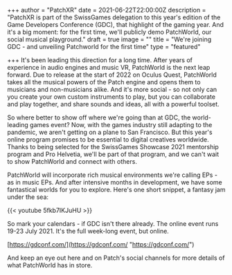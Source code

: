+++
author = "PatchXR"
date = 2021-06-22T22:00:00Z
description = "PatchXR is part of the SwissGames delegation to this year's edition of the Game Developers Conference (GDC), that highlight of the gaming year. And it's a big moment: for the first time, we'll publicly demo PatchWorld, our social musical playground."
draft = true
image = ""
title = "We're joining GDC - and unveiling Patchworld for the first time"
type = "featured"

+++
It's been leading this direction for a long time. After years of experience in audio engines and music VR, PatchWorld is the next leap forward. Due to release at the start of 2022 on Oculus Quest, PatchWorld takes all the musical powers of the Patch engine and opens them to musicians and non-musicians alike. And it's more social - so not only can you create your own custom instruments to play, but you can collaborate and play together, and share sounds and ideas, all with a powerful toolset.

So where better to show off where we're going than at GDC, the world-leading games event? Now, with the games industry still adapting to the pandemic, we aren't getting on a plane to San Francisco. But this year's online program promises to be essential to digital creatives worldwide. Thanks to being selected for the SwissGames Showcase 2021 mentorship program and Pro Helvetia, we'll be part of that program, and we can't wait to show PatchWorld and connect with others.

PatchWorld will incorporate rich musical environments we're calling EPs - as in music EPs. And after intensive months in development, we have some fantastical worlds for you to explore. Here's one short snippet, a fantasy jam under the sea:

{{< youtube 5fkb7IKJuHU >}}

So mark your calendars - if GDC isn't there already. The online event runs 19-23 July 2021. It's the full week-long event, but online.

[https://gdconf.com/](https://gdconf.com/ "https://gdconf.com/")

And keep an eye out here and on Patch's social channels for more details of what PatchWorld has in store.